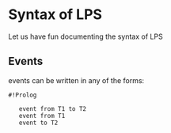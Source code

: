 # Syntax of LPS

Let us have fun documenting the syntax of LPS

## Events

events can be written in any of the forms:

```
#!Prolog

   event from T1 to T2
   event from T1
   event to T2


```


